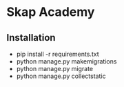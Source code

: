 
# Skap Academy


## Installation

 - pip install -r requirements.txt
 - python manage.py makemigrations
 - python manage.py migrate
 - python manage.py collectstatic

